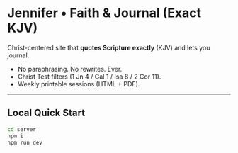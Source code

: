 # Jennifer • Faith & Journal (Exact KJV)

Christ-centered site that **quotes Scripture exactly** (KJV) and lets you journal.  
- No paraphrasing. No rewrites. Ever.  
- Christ Test filters (1 Jn 4 / Gal 1 / Isa 8 / 2 Cor 11).  
- Weekly printable sessions (HTML + PDF).  

---

## Local Quick Start
```bash
cd server
npm i
npm run dev
